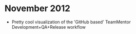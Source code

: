# November 2012

* Pretty cool visualization of the 'GitHub based' TeamMentor Development+QA+Release workflow 
